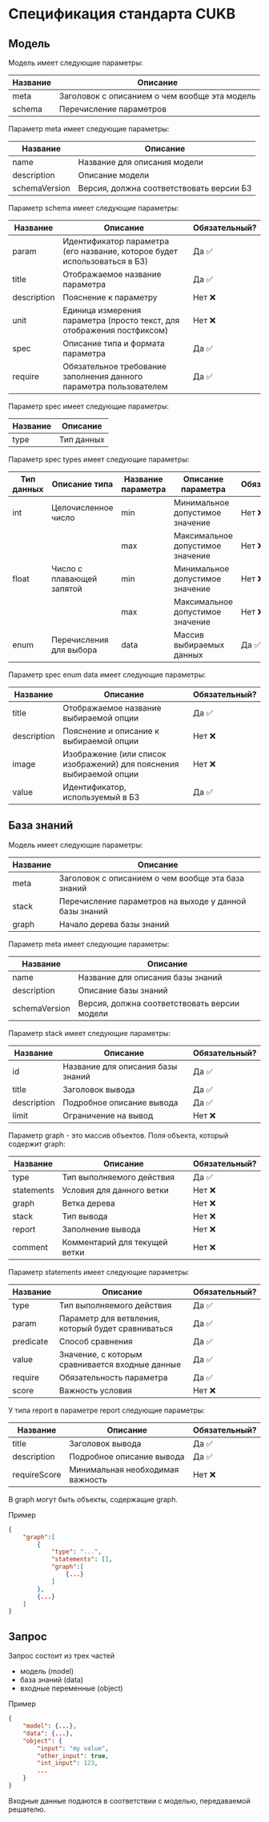 # Спецификация стандарта CUKB

## Модель

Модель имеет следующие параметры:

| Название | Описание                                      |
| -------- | --------------------------------------------- |
| meta     | Заголовок с описанием о чем вообще эта модель |
| schema   | Перечисление параметров                       |

Параметр meta имеет следующие параметры:

| Название      | Описание                                 |
| ------------- | ---------------------------------------- |
| name          | Название для описания модели             |
| description   | Описание модели                          |
| schemaVersion | Версия, должна соответствовать версии БЗ |

Параметр schema имеет следующие параметры:

| Название    | Описание                                                                  | Обязательный? |
| ----------- | ------------------------------------------------------------------------- | ------------- |
| param       | Идентификатор параметра (его название, которое будет использоваться в БЗ) | Да ✅          |
| title       | Отображаемое название параметра                                           | Да ✅          |
| description | Пояснение к параметру                                                     | Нет ❌         |
| unit        | Единица измерения параметра (просто текст, для отображения постфиксом)    | Нет ❌         |
| spec        | Описание типа и формата параметра                                         | Да ✅          |
| require     | Обязательное требование заполнения данного параметра пользователем        | Да ✅          |

Параметр spec имеет следующие параметры:

| Название | Описание   |
| -------- | ---------- |
| type     | Тип данных |

Параметр spec types имеет следующие параметры:

| Тип данных | Описание типа             | Название параметра | Описание параметра               | Обязательный? |
| ---------- | ------------------------- | ------------------ | -------------------------------- | ------------- |
| int        | Целочисленное число       | min                | Минимальное допустимое значение  | Нет ❌         |
|            |                           | max                | Максимальное допустимое значение | Нет ❌         |
| float      | Число с плавающей запятой | min                | Минимальное допустимое значение  | Нет ❌         |
|            |                           | max                | Максимальное допустимое значение | Нет ❌         |
| enum       | Перечисления для выбора   | data               | Массив выбираемых данных         | Да ✅          |

Параметр spec enum data имеет следующие параметры:

| Название    | Описание                                                            | Обязательный? |
| ----------- | ------------------------------------------------------------------- | ------------- |
| title       | Отображаемое название выбираемой опции                              | Да ✅          |
| description | Пояснение и описание к выбираемой опции                             | Нет ❌         |
| image       | Изображение (или список изображений) для пояснения выбираемой опции | Нет ❌         |
| value       | Идентификатор, используемый в БЗ                                    | Да ✅          |

## База знаний

Модель имеет следующие параметры:

| Название | Описание                                               |
| -------- | ------------------------------------------------------ |
| meta     | Заголовок с описанием о чем вообще эта база знаний     |
| stack    | Перечисление параметров на выходе у данной базы знаний |
| graph    | Начало дерева базы знаний                              |


Параметр meta имеет следующие параметры:

| Название      | Описание                                     |
| ------------- | -------------------------------------------- |
| name          | Название для описания базы знаний            |
| description   | Описание базы знаний                         |
| schemaVersion | Версия, должна соответствовать версии модели |

Параметр stack имеет следующие параметры:

| Название    | Описание                          | Обязательный? |
| ----------- | --------------------------------- | ------------- |
| id          | Название для описания базы знаний | Да ✅          |
| title       | Заголовок вывода                  | Да ✅          |
| description | Подробное описание вывода         | Да ✅          |
| limit       | Ограничение на вывод              | Нет ❌         |

Параметр graph - это массив объектов. Поля объекта, который содержит graph:

| Название   | Описание                      | Обязательный? |
| ---------- | ----------------------------- | ------------- |
| type       | Тип выполняемого действия     | Да ✅          |
| statements | Условия для данного ветки     | Нет ❌         |
| graph      | Ветка дерева                  | Нет ❌         |
| stack      | Тип вывода                    | Нет ❌         |
| report     | Заполнение вывода             | Нет ❌         |
| comment    | Комментарий для текущей ветки | Нет ❌         |

Параметр statements имеет следующие параметры:

| Название  | Описание                                           | Обязательный? |
| --------- | -------------------------------------------------- | ------------- |
| type      | Тип выполняемого действия                          | Да ✅          |
| param     | Параметр для ветвления, который будет сравниваться | Да ✅          |
| predicate | Способ сравнения                                   | Да ✅          |
| value     | Значение, с которым сравнивается входные данные    | Да ✅          |
| require   | Обязательность параметра                           | Да ✅          |
| score     | Важность условия                                   | Нет ❌         |

У типа report в параметре report следующие параметры:

| Название     | Описание                         | Обязательный? |
| ------------ | -------------------------------- | ------------- |
| title        | Заголовок вывода                 | Да ✅          |
| description  | Подробное описание вывода        | Да ✅          |
| requireScore | Минимальная необходимая важность | Нет ❌         |

В graph могут быть объекты, содержащие graph.

Пример

```json
{
    "graph":[
        {
            "type": "...",
            "statements": [],
            "graph":[
                {...}
            ] 
        },
        {...}
    ]
}
```

## Запрос

Запрос состоит из трех частей
- модель (model)
- база знаний (data)
- входные переменные (object)

Пример

```json
{
    "model": {...},
    "data": {...},
    "object": {
        "input": "my value",
        "other_input": true,
        "int_input": 123,
        ...
    }
}
```

Входные данные подаются в соответствии с моделью, передаваемой решателю.